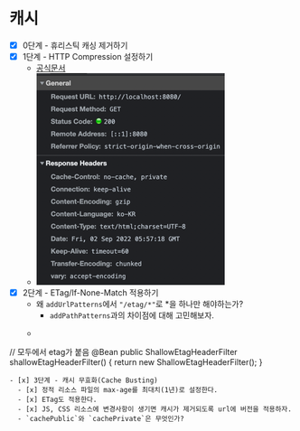 # 캐시

- [x] 0단계 - 휴리스틱 캐싱 제거하기
- [x] 1단계 - HTTP Compression 설정하기
  - [공식문서](https://docs.spring.io/spring-boot/docs/current/reference/htmlsingle/#howto.webserver.enable-response-compression)
  - ![img.png](img/img.png)
- [x] 2단계 - ETag/If-None-Match 적용하기
  - 왜 `addUrlPatterns`에서 `"/etag/*"`로 *을 하나만 해야하는가?
    - `addPathPatterns`과의 차이점에 대해 고민해보자.
  - ```text
// 모두에서 etag가 붙음
@Bean
public ShallowEtagHeaderFilter shallowEtagHeaderFilter() { 
    return new ShallowEtagHeaderFilter();
}
```
- [x] 3단계 - 캐시 무효화(Cache Busting)
  - [x] 정적 리소스 파일의 max-age를 최대치(1년)로 설정한다.
  - [x] ETag도 적용한다.
  - [x] JS, CSS 리소스에 변경사항이 생기면 캐시가 제거되도록 url에 버전을 적용하자.
  - `cachePublic`와 `cachePrivate`은 무엇인가?
